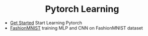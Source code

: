 <h1 align="center">
Pytorch Learning
</h1>

- [Get Started](./mlp) Start Learning Pytorch
- [FashionMNIST](./FashionMINIST/) training MLP and CNN on FashionMNIST dataset